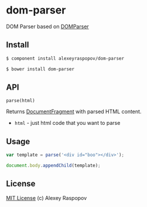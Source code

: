 # dom-parser

DOM Parser based on [DOMParser](https://developer.mozilla.org/en-US/docs/Web/API/DOMParser)

## Install

```bash
$ component install alexeyraspopov/dom-parser
```

```bash
$ bower install dom-parser
```

## API

	parse(html)

Returns [DocumentFragment](https://developer.mozilla.org/en-US/docs/Web/API/DocumentFragment) with parsed HTML content.

 * `html` - just html code that you want to parse

## Usage

```javascript
var template = parse('<div id="boo"></div>');

document.body.appendChild(template);
```

## License

[MIT License](http://en.wikipedia.org/wiki/MIT_License) (c) Alexey Raspopov
